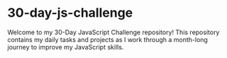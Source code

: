 # 30-day-js-challenge
Welcome to my 30-Day JavaScript Challenge repository! This repository contains my daily tasks and projects as I work through a month-long journey to improve my JavaScript skills.

